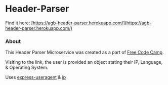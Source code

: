 # Header-Parser

Find it here: [https://agb-header-parser.herokuapp.com/](https://agb-header-parser.herokuapp.com/)

### About

This Header Parser Microservice was created as a part of [Free Code Camp](www.freecodecamp.com). 

Visiting to the link, the user is provided an object stating their IP, Language, & Operating System.

Uses [express-useragent](https://github.com/biggora/express-useragent) & [ip](https://www.npmjs.com/package/ip)
